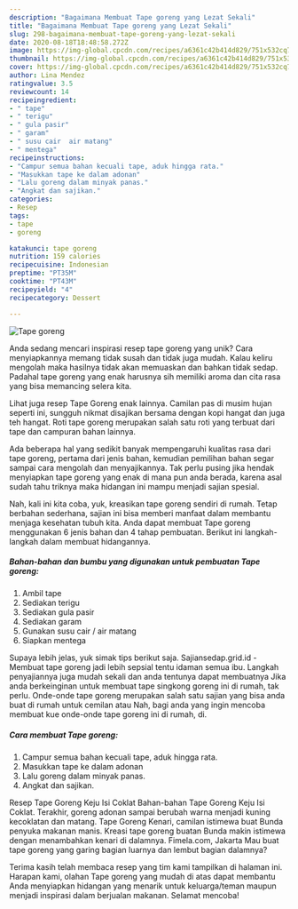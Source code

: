 ```yaml
---
description: "Bagaimana Membuat Tape goreng yang Lezat Sekali"
title: "Bagaimana Membuat Tape goreng yang Lezat Sekali"
slug: 298-bagaimana-membuat-tape-goreng-yang-lezat-sekali
date: 2020-08-18T18:48:58.272Z
image: https://img-global.cpcdn.com/recipes/a6361c42b414d829/751x532cq70/tape-goreng-foto-resep-utama.jpg
thumbnail: https://img-global.cpcdn.com/recipes/a6361c42b414d829/751x532cq70/tape-goreng-foto-resep-utama.jpg
cover: https://img-global.cpcdn.com/recipes/a6361c42b414d829/751x532cq70/tape-goreng-foto-resep-utama.jpg
author: Lina Mendez
ratingvalue: 3.5
reviewcount: 14
recipeingredient:
- " tape"
- " terigu"
- " gula pasir"
- " garam"
- " susu cair  air matang"
- " mentega"
recipeinstructions:
- "Campur semua bahan kecuali tape, aduk hingga rata."
- "Masukkan tape ke dalam adonan"
- "Lalu goreng dalam minyak panas."
- "Angkat dan sajikan."
categories:
- Resep
tags:
- tape
- goreng

katakunci: tape goreng 
nutrition: 159 calories
recipecuisine: Indonesian
preptime: "PT35M"
cooktime: "PT43M"
recipeyield: "4"
recipecategory: Dessert

---
```



![Tape goreng](https://img-global.cpcdn.com/recipes/a6361c42b414d829/751x532cq70/tape-goreng-foto-resep-utama.jpg)

Anda sedang mencari inspirasi resep tape goreng yang unik? Cara menyiapkannya memang tidak susah dan tidak juga mudah. Kalau keliru mengolah maka hasilnya tidak akan memuaskan dan bahkan tidak sedap. Padahal tape goreng yang enak harusnya sih memiliki aroma dan cita rasa yang bisa memancing selera kita.

Lihat juga resep Tape Goreng enak lainnya. Camilan pas di musim hujan seperti ini, sungguh nikmat disajikan bersama dengan kopi hangat dan juga teh hangat. Roti tape goreng merupakan salah satu roti yang terbuat dari tape dan campuran bahan lainnya.

Ada beberapa hal yang sedikit banyak mempengaruhi kualitas rasa dari tape goreng, pertama dari jenis bahan, kemudian pemilihan bahan segar sampai cara mengolah dan menyajikannya. Tak perlu pusing jika hendak menyiapkan tape goreng yang enak di mana pun anda berada, karena asal sudah tahu triknya maka hidangan ini mampu menjadi sajian spesial.


Nah, kali ini kita coba, yuk, kreasikan tape goreng sendiri di rumah. Tetap berbahan sederhana, sajian ini bisa memberi manfaat dalam membantu menjaga kesehatan tubuh kita. Anda dapat membuat Tape goreng menggunakan 6 jenis bahan dan 4 tahap pembuatan. Berikut ini langkah-langkah dalam membuat hidangannya.

<!--inarticleads1-->

##### Bahan-bahan dan bumbu yang digunakan untuk pembuatan Tape goreng:

1. Ambil  tape
1. Sediakan  terigu
1. Sediakan  gula pasir
1. Sediakan  garam
1. Gunakan  susu cair / air matang
1. Siapkan  mentega


Supaya lebih jelas, yuk simak tips berikut saja. Sajiansedap.grid.id - Membuat tape goreng jadi lebih sepsial tentu idaman semua ibu. Langkah penyajiannya juga mudah sekali dan anda tentunya dapat membuatnya Jika anda berkeinginan untuk membuat tape singkong goreng ini di rumah, tak perlu. Onde-onde tape goreng merupakan salah satu sajian yang bisa anda buat di rumah untuk cemilan atau Nah, bagi anda yang ingin mencoba membuat kue onde-onde tape goreng ini di rumah, di. 

<!--inarticleads2-->

##### Cara membuat Tape goreng:

1. Campur semua bahan kecuali tape, aduk hingga rata.
1. Masukkan tape ke dalam adonan
1. Lalu goreng dalam minyak panas.
1. Angkat dan sajikan.


Resep Tape Goreng Keju Isi Coklat Bahan-bahan Tape Goreng Keju Isi Coklat. Terakhir, goreng adonan sampai berubah warna menjadi kuning kecoklatan dan matang. Tape Goreng Kenari, camilan istimewa buat Bunda penyuka makanan manis. Kreasi tape goreng buatan Bunda makin istimewa dengan menambahkan kenari di dalamnya. Fimela.com, Jakarta Mau buat tape goreng yang garing bagian luarnya dan lembut bagian dalamnya? 

Terima kasih telah membaca resep yang tim kami tampilkan di halaman ini. Harapan kami, olahan Tape goreng yang mudah di atas dapat membantu Anda menyiapkan hidangan yang menarik untuk keluarga/teman maupun menjadi inspirasi dalam berjualan makanan. Selamat mencoba!
